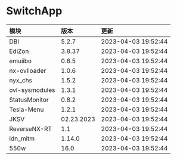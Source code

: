 # SwitchApp

|模块|版本|更新|
|:-|:-|:-|
|DBI|5.2.7|2023-04-03 19:52:44|
|EdiZon|3.8.37|2023-04-03 19:52:44|
|emuiibo|0.6.5|2023-04-03 19:52:44|
|nx-ovlloader|1.0.6|2023-04-03 19:52:44|
|nyx_chs|1.5.2|2023-04-03 19:52:44|
|ovl-sysmodules|1.3.1|2023-04-03 19:52:44|
|StatusMonitor|0.8.2|2023-04-03 19:52:44|
|Tesla-Menu|1.2.1|2023-04-03 19:52:44|
|JKSV|02.23.2023|2023-04-03 19:52:44|
|ReverseNX-RT|1.1|2023-04-03 19:52:44|
|ldn_mitm|1.14.0|2023-04-03 19:52:44|
|550w|16.0|2023-04-03 19:52:44|
